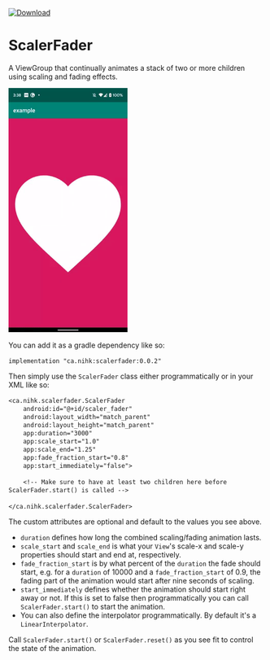 [ ![Download](https://api.bintray.com/packages/nickjrose/scalerfader/ca.nihk.scalerfader/images/download.svg?version=0.0.2) ](https://bintray.com/nickjrose/scalerfader/ca.nihk.scalerfader/0.0.2/link)

# ScalerFader
A ViewGroup that continually animates a stack of two or more children using scaling and fading effects.

![GIF Example](https://github.com/nihk/ScalerFader/blob/master/example.gif)

You can add it as a gradle dependency like so:
```
implementation "ca.nihk:scalerfader:0.0.2"
```

Then simply use the `ScalerFader` class either programmatically or in your XML like so:

```
<ca.nihk.scalerfader.ScalerFader
    android:id="@+id/scaler_fader"
    android:layout_width="match_parent"
    android:layout_height="match_parent"
    app:duration="3000"
    app:scale_start="1.0"
    app:scale_end="1.25"
    app:fade_fraction_start="0.8"
    app:start_immediately="false">

    <!-- Make sure to have at least two children here before ScalerFader.start() is called -->

</ca.nihk.scalerfader.ScalerFader>
```

The custom attributes are optional and default to the values you see above.  
* `duration` defines how long the combined scaling/fading animation lasts.  
* `scale_start` and `scale_end` is what your `View`'s scale-x and scale-y properties should start and end at, respectively.  
* `fade_fraction_start` is by what percent of the `duration` the fade should start, e.g. for a `duration` of 10000 and a  `fade_fraction_start` of 0.9, the fading part of the animation would start after nine seconds of scaling.    
* `start_immediately` defines whether the animation should start right away or not. If this is set to false then programmatically you can call `ScalerFader.start()` to start the animation.  
* You can also define the interpolator programmatically. By default it's a `LinearInterpolator`.  

Call `ScalerFader.start()` or `ScalerFader.reset()` as you see fit to control the state of the animation.
